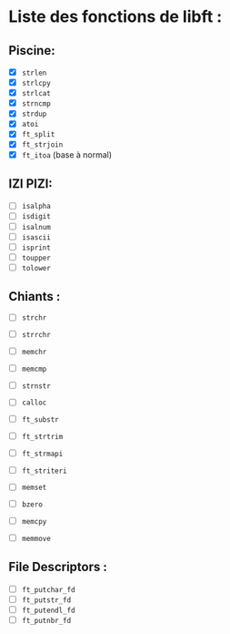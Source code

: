 # Liste des fonctions de libft :

## Piscine:
- [x] `strlen`
- [x] `strlcpy`
- [x] `strlcat`
- [x] `strncmp`
- [x] `strdup`
- [x] `atoi`
- [x] `ft_split`
- [x] `ft_strjoin`
- [x] `ft_itoa` (base à normal)

## IZI PIZI:
- [ ] `isalpha`
- [ ] `isdigit`
- [ ] `isalnum`
- [ ] `isascii`
- [ ] `isprint`
- [ ] `toupper`
- [ ] `tolower`

## Chiants :
- [ ] `strchr`
- [ ] `strrchr`
- [ ] `memchr`
- [ ] `memcmp`
- [ ] `strnstr`
- [ ] `calloc`
- [ ] `ft_substr`
- [ ] `ft_strtrim`
- [ ] `ft_strmapi`
- [ ] `ft_striteri`
- [ ] `memset`
- [ ] `bzero`
- [ ] `memcpy`
- [ ] `memmove`


## File Descriptors :
- [ ] `ft_putchar_fd`
- [ ] `ft_putstr_fd`
- [ ] `ft_putendl_fd`
- [ ] `ft_putnbr_fd`
